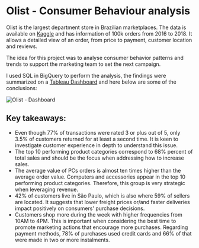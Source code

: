# Olist - Consumer Behaviour analysis

Olist is the largest department store in Brazilian marketplaces. The data is available on [Kaggle](https://www.kaggle.com/datasets/olistbr/brazilian-ecommerce) and has information of 100k orders from 2016 to 2018. It allows a detailed view of an order, from price to payment, customer location and reviews. 

The idea for this project was to analyse consumer behavior patterns and trends to support the marketing team to set the next campaign.

I used SQL in BigQuery to perform the analysis, the findings were summarized on a [Tableau Dashboard](https://public.tableau.com/app/profile/renan.nunes/viz/OLIST_17213253050220/Dashboard1#1) and here below are some of the conclusions:

![Olist - Dashboard](https://github.com/user-attachments/assets/bc4b6a30-b295-447e-ac6c-0c47ca4a8347)

## Key takeaways:

- Even though 77% of transactions were rated 3 or plus out of 5, only 3.5% of customers returned for at least a second time. It is keen to investigate customer experience in depth to understand this issue.
- The top 10 performing product categories correspond to 68% percent of total sales and should be the focus when addressing how to increase sales.
- The average value of PCs orders is almost ten times higher than the average order value. Computers and accessories appear in the top 10 performing product categories. Therefore, this group is very strategic when leveraging revenue.
- 42% of customers live in São Paulo, which is also where 59% of sellers are located. It suggests that lower freight prices or/and faster deliveries impact positively on consumers' purchase decisions.
- Customers shop more during the week with higher frequencies from 10AM to 4PM. This is important when considering the best time to promote marketing actions that encourage more purchases.
Regarding payment methods, 78% of purchases used credit cards and 66% of that were made in two or more instalments.

